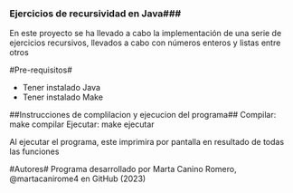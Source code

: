 ### Ejercicios de recursividad en Java###
En este proyecto se ha llevado a cabo la implementación de una serie de ejercicios recursivos, llevados a cabo con números enteros y listas entre otros

#Pre-requisitos#
- Tener instalado Java
- Tener instalado Make

##Instrucciones de complilacion y ejecucion del programa##
Compilar: make compilar
Ejecutar: make ejecutar

Al ejecutar el programa, este imprimira por pantalla en resultado de todas las funciones

#Autores#
Programa desarrollado por Marta Canino Romero, @martacanirome4 en GitHub (2023)
